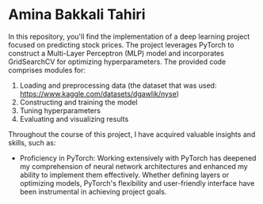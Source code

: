 # Amina Bakkali Tahiri

In this repository, you'll find the implementation of a deep learning project focused on predicting stock prices. The project leverages PyTorch to construct a Multi-Layer Perceptron (MLP) model and incorporates GridSearchCV for optimizing hyperparameters. The provided code comprises modules for:

1. Loading and preprocessing data (the dataset that was used: https://www.kaggle.com/datasets/dgawlik/nyse)
2. Constructing and training the model
3. Tuning hyperparameters
4. Evaluating and visualizing results

Throughout the course of this project, I have acquired valuable insights and skills, such as:

- Proficiency in PyTorch: Working extensively with PyTorch has deepened my comprehension of neural network architectures and enhanced my ability to implement them effectively. Whether defining layers or optimizing models, PyTorch's flexibility and user-friendly interface have been instrumental in achieving project goals.
